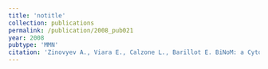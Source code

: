 ```yaml
---
title: 'notitle'
collection: publications
permalink: /publication/2008_pub021
year: 2008
pubtype: 'MMN'
citation: 'Zinovyev A., Viara E., Calzone L., Barillot E. BiNoM: a Cytoscape plugin for using and analyzing biological networks. 2008. <i>Bioinformatics</i> <b>24</b>(6):876-877'
---
```

